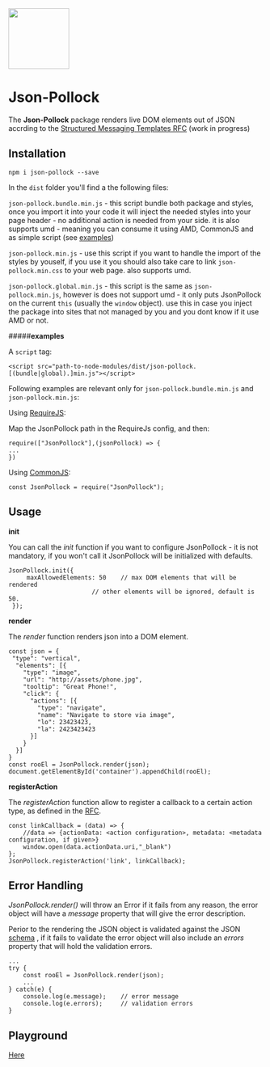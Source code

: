 <img src="https://livepersoninc.github.io/json-pollock/src/assets/logo.png" width="120px"/>

Json-Pollock
============

The **Json-Pollock** package renders live DOM elements out of JSON accrding to the [Structured Messaging Templates RFC](https://lpgithub.dev.lprnd.net/lp-mobile/Structured-Messaging-Templates) (work in progress)

Installation
-------

    npm i json-pollock --save

In the `dist` folder you'll find a the following files:

`json-pollock.bundle.min.js`  - this script bundle both package and styles, once you import it into your code it will inject the needed styles into your page header - no additional action is needed from your side. it is also supports umd - meaning you can consume it using AMD, CommonJS and as simple script (see [examples](#examples))

`json-pollock.min.js` - use this script if you want to handle the import of the styles by youself, if you use it you should also take care to link `json-pollock.min.css` to your web page. also supports umd.

`json-pollock.global.min.js` - this script is the same as `json-pollock.min.js`, however is does not support umd - it only puts JsonPollock on the current `this` (usually the `window` object). use this in case you inject the package into sites that not managed by you and you dont know if it use AMD or not.

#####**examples**

A `script` tag:

    <script src="path-to-node-modules/dist/json-pollock.[(bundle|global).]min.js"></script>

Following examples are relevant only for `json-pollock.bundle.min.js` and `json-pollock.min.js`:

Using [RequireJS](http://requirejs.org/):

Map the JsonPollock path in the RequireJs config, and then:
	

    require(["JsonPollock"],(jsonPollock) => {
    ...
    })
Using [CommonJS](http://requirejs.org/docs/commonjs.html):

    const JsonPollock = require("JsonPollock");


Usage
-------

**init**

You can call the *init* function if you want to configure JsonPollock - it is not mandatory, if you won't call it JsonPollock will be initialized with defaults.

    JsonPollock.init({
	     maxAllowedElements: 50    // max DOM elements that will be rendered
			               // other elements will be ignored, default is 50.
     });

**render**

The *render* function renders json into a DOM element.

 

    const json = {
     "type": "vertical",
      "elements": [{
        "type": "image",
        "url": "http://assets/phone.jpg",
        "tooltip": "Great Phone!",
        "click": {
          "actions": [{
            "type": "navigate",
            "name": "Navigate to store via image",
            "lo": 23423423,
            "la": 2423423423
          }]
        }
      }]
    }
    const rooEl = JsonPollock.render(json);
    document.getElementById('container').appendChild(rooEl);

**registerAction**

The *registerAction* function allow to register a callback to a certain action type, as defined in the [RFC](https://lpgithub.dev.lprnd.net/lp-mobile/Structured-Messaging-Templates#actions).

    const linkCallback = (data) => {
        //data => {actionData: <action configuration>, metadata: <metadata configuration, if given>}
	    window.open(data.actionData.uri,"_blank")
    };
    JsonPollock.registerAction('link', linkCallback);

Error Handling
-------
*JsonPollock.render()* will throw an Error if it fails from any reason, the error object will have a *message* property that will give the error description.

Perior to the rendering the JSON object is validated against the JSON [schema](js/schema)  , if it fails to validate the error object will also include an *errors* property that will hold the validation errors.

    ...
    try {
	    const rooEl = JsonPollock.render(json);
	    ...
	} catch(e) {
		console.log(e.message);    // error message
		console.log(e.errors);     // validation errors
	}
Playground
-------
[Here](https://livepersoninc.github.io/json-pollock/editor/)
